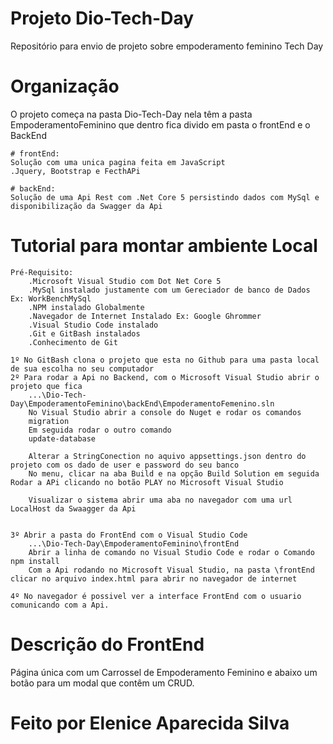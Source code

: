 # Projeto Dio-Tech-Day
Repositório para envio de projeto sobre empoderamento feminino Tech Day

# Organização
O projeto  começa na pasta Dio-Tech-Day nela têm a pasta EmpoderamentoFeminino
que dentro fica divido em pasta o frontEnd e o BackEnd

    # frontEnd:
    Solução com uma unica pagina feita em JavaScript 
    .Jquery, Bootstrap e FecthAPi

    # backEnd:
    Solução de uma Api Rest com .Net Core 5 persistindo dados com MySql e disponibilização da Swagger da Api

# Tutorial para montar ambiente Local

    Pré-Requisito: 
        .Microsoft Visual Studio com Dot Net Core 5
        .MySql instalado justamente com um Gereciador de banco de Dados Ex: WorkBenchMySql
        .NPM instalado Globalmente
        .Navegador de Internet Instalado Ex: Google Ghrommer
        .Visual Studio Code instalado
        .Git e GitBash instalados
        .Conhecimento de Git

    1º No GitBash clona o projeto que esta no Github para uma pasta local de sua escolha no seu computador
    2º Para rodar a Api no Backend, com o Microsoft Visual Studio abrir o projeto que fica
        ...\Dio-Tech-Day\EmpoderamentoFeminino\backEnd\EmpoderamentoFemenino.sln
        No Visual Studio abrir a console do Nuget e rodar os comandos
        migration
        Em seguida rodar o outro comando
        update-database

        Alterar a StringConection no aquivo appsettings.json dentro do projeto com os dado de user e password do seu banco 
        No menu, clicar na aba Build e na opção Build Solution em seguida Rodar a APi clicando no botão PLAY no Microsoft Visual Studio

        Visualizar o sistema abrir uma aba no navegador com uma url LocalHost da Swaagger da Api
    

    3º Abrir a pasta do FrontEnd com o Visual Studio Code
        ...\Dio-Tech-Day\EmpoderamentoFeminino\frontEnd
        Abrir a linha de comando no Visual Studio Code e rodar o Comando npm install
        Com a Api rodando no Microsoft Visual Studio, na pasta \frontEnd clicar no arquivo index.html para abrir no navegador de internet

    4º No navegador é possivel ver a interface FrontEnd com o usuario comunicando com a Api.


# Descrição do FrontEnd
  Página única com um Carrossel de Empoderamento Feminino e abaixo um botão para um modal
  que contêm um CRUD.
    
# Feito por Elenice Aparecida Silva